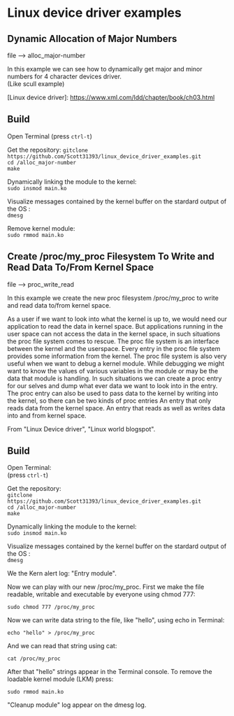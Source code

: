 # Linux device driver examples


## Dynamic Allocation of Major Numbers

file --> alloc_major-number<br />

In this example we can see how to dynamically get major and minor numbers for 4 character devices driver. <br />
(Like scull example)

[Linux device driver]: https://www.xml.com/ldd/chapter/book/ch03.html <br />

## Build

Open Terminal (press `ctrl-t`)<br />

Get the repository:
`gitclone https://github.com/Scott31393/linux_device_driver_examples.git`<br />
`cd /alloc_major-number` <br /> 
`make` <br />

Dynamically linking the module to the kernel:<br />
`sudo insmod main.ko`<br />


Visualize messages contained by the kernel buffer on the stardard output of the OS :<br />
`dmesg`<br />


Remove kernel module:<br />
`sudo rmmod main.ko`<br />

## Create /proc/my_proc Filesystem To Write and Read Data To/From Kernel Space

file --> proc_write_read <br />

In this example we create the new proc filesystem /proc/my_proc to write and read data to/from kernel space. <br />

As a user if we want to look into what the kernel is up to, we would need our application to read the data in kernel space.
But applications running in the user space can not access the data in the kernel space, in such situations the proc file system comes to rescue.
The proc file system is an interface between the kernel and the userspace. Every entry in the proc file system provides some information from the kernel.
The proc file system is also very useful when we want to debug a kernel module. While debugging we might want to know the values of various variables in
the module or may be the data that module is handling. In such situations we can create a proc entry for our selves and dump what ever data we want to 
look into in the entry.
The proc entry can also be used to pass data to the kernel by writing into the kernel, so there can be two kinds of proc entries
An entry that only reads data from the kernel space. An entry that reads as well as writes data into and from kernel space.

From "Linux Device driver", "Linux world blogspot".


## Build

Open Terminal: <br /> (press `ctrl-t`)<br />

Get the repository:<br />
`gitclone https://github.com/Scott31393/linux_device_driver_examples.git`<br />
`cd /alloc_major-number` <br /> 
`make` <br />

Dynamically linking the module to the kernel:<br />
`sudo insmod main.ko`<br />


Visualize messages contained by the kernel buffer on the stardard output of the OS :<br />
`dmesg`<br />

We the Kern alert log: "Entry module".<br />

Now we can play with our new /proc/my_proc. First we make the file readable, writable and executable by everyone using chmod 777: <br /> 

`sudo chmod 777 /proc/my_proc`

Now we can write data string to the file, like "hello", using echo in Terminal:

`echo "hello" > /proc/my_proc` 

And we can read that string using cat:

`cat /proc/my_proc`

After that "hello" strings appear in the Terminal console. To remove the loadable kernel module (LKM) press:

`sudo rmmod main.ko`

"Cleanup module" log appear on the dmesg log.